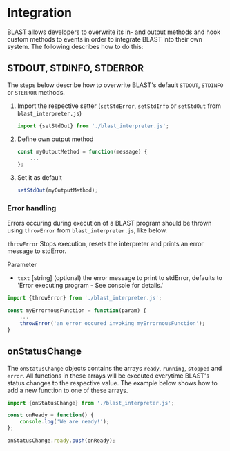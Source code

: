 # Integration
BLAST allows developers to overwrite its in- and output methods and hook custom methods to events in order to integrate BLAST into their own system. The following describes how to do this:

## STDOUT, STDINFO, STDERROR
The steps below describe how to overwrite BLAST's default `STDOUT`, `STDINFO` or `STERROR` methods.
1. Import the respective setter (`setStdError`, `setStdInfo` or `setStdOut` from `blast_interpreter.js`)
    ```JavaScript
    import {setStdOut} from './blast_interpreter.js';
    ```
2. Define own output method
   ```JavaScript
   const myOutputMethod = function(message) {
       ...
   };
3. Set it as default
   ```JavaScript
   setStdOut(myOutputMethod);
   ```

### Error handling
Errors occuring during execution of a BLAST program should be thrown using `throwError` from `blast_interpreter.js`, like below.

`throwError` Stops execution, resets the interpreter and prints an error message to stdError.

Parameter
 * `text` [string] (optional) the error message to print to stdError, defaults to 'Error executing program - See console for details.'

```JavaScript
import {throwError} from './blast_interpreter.js';

const myErrornousFunction = function(param) {
    ...
    throwError('an error occured invoking myErrornousFunction');
}
```

## onStatusChange
The `onStatusChange` objects contains the arrays `ready`, `running`, `stopped` and `error`. All functions in these arrays will be executed everytime BLAST's status changes to the respective value. The example below shows how to add a new function to one of these arrays. 

```JavaScript
import {onStatusChange} from './blast_interpreter.js';

const onReady = function() {
    console.log('We are ready!');
};

onStatusChange.ready.push(onReady);
```
